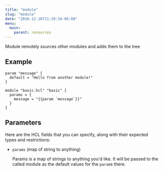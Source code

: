 ```yaml
---
title: "module"
slug: "module"
date: "2016-12-16T11:20:34-06:00"
menu:
  main:
    parent: resources
---
```



Module remotely sources other modules and adds them to the tree


## Example

```hcl
param "message" {
  default = "Hello from another module!"
}

module "basic.hcl" "basic" {
  params = {
    message = "{{param `message`}}"
  }
}

```


## Parameters

Here are the HCL fields that you can specify, along with their expected types
and restrictions:


- `params` (map of string to anything)

  Params is a map of strings to anything you'd like. It will be passed to
the called module as the default values for the `param`s there.


